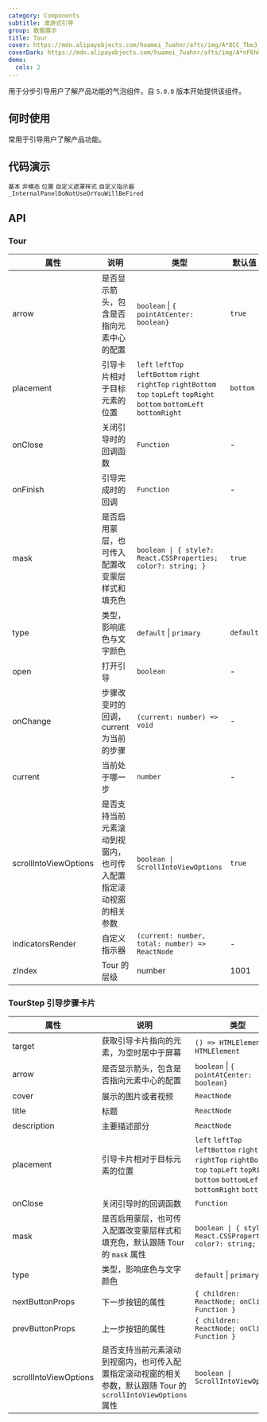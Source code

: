 ```yaml
---
category: Components
subtitle: 漫游式引导
group: 数据展示
title: Tour
cover: https://mdn.alipayobjects.com/huamei_7uahnr/afts/img/A*8CC_Tbe3_e4AAAAAAAAAAAAADrJ8AQ/original
coverDark: https://mdn.alipayobjects.com/huamei_7uahnr/afts/img/A*nF6hQpM0XtEAAAAAAAAAAAAADrJ8AQ/original
demo:
  cols: 2
---
```


用于分步引导用户了解产品功能的气泡组件。自 `5.0.0` 版本开始提供该组件。

## 何时使用

常用于引导用户了解产品功能。

## 代码演示

<!-- prettier-ignore -->
<code src="./demo/basic.tsx">基本</code>
<code src="./demo/non-modal.tsx">非模态</code>
<code src="./demo/placement.tsx">位置</code>
<code src="./demo/mask.tsx">自定义遮罩样式</code>
<code src="./demo/indicator.tsx">自定义指示器</code>
<code src="./demo/render-panel.tsx" debug>\_InternalPanelDoNotUseOrYouWillBeFired</code>

## API

### Tour

| 属性                  | 说明                                                             | 类型                                                                                                                          | 默认值    | 版本  |
| --------------------- | ---------------------------------------------------------------- | ----------------------------------------------------------------------------------------------------------------------------- | --------- | ----- |
| arrow                 | 是否显示箭头，包含是否指向元素中心的配置                         | `boolean` \| `{ pointAtCenter: boolean}`                                                                                      | `true`    |       |
| placement             | 引导卡片相对于目标元素的位置                                     | `left` `leftTop` `leftBottom` `right` `rightTop` `rightBottom` `top` `topLeft` `topRight` `bottom` `bottomLeft` `bottomRight` | `bottom`  |       |
| onClose               | 关闭引导时的回调函数                                             | `Function`                                                                                                                    | -         |       |
| onFinish              | 引导完成时的回调                                                 | `Function`                                                                                                                    | -         |       |
| mask                  | 是否启用蒙层，也可传入配置改变蒙层样式和填充色                   | `boolean \| { style?: React.CSSProperties; color?: string; }`                                                                 | `true`    |       |
| type                  | 类型，影响底色与文字颜色                                         | `default` \| `primary`                                                                                                        | `default` |       |
| open                  | 打开引导                                                         | `boolean`                                                                                                                     | -         |       |
| onChange              | 步骤改变时的回调，current 为当前的步骤                           | `(current: number) => void`                                                                                                   | -         |       |
| current               | 当前处于哪一步                                                   | `number`                                                                                                                      | -         |       |
| scrollIntoViewOptions | 是否支持当前元素滚动到视窗内，也可传入配置指定滚动视窗的相关参数 | `boolean \| ScrollIntoViewOptions`                                                                                            | `true`    | 5.2.0 |
| indicatorsRender      | 自定义指示器                                                     | `(current: number, total: number) => ReactNode`                                                                               | -         | 5.2.0 |
| zIndex                | Tour 的层级                                                      | number                                                                                                                        | 1001      | 5.3.0 |

### TourStep 引导步骤卡片

| 属性                  | 说明                                                                                                            | 类型                                                                                                                                   | 默认值    | 版本  |
| --------------------- | --------------------------------------------------------------------------------------------------------------- | -------------------------------------------------------------------------------------------------------------------------------------- | --------- | ----- |
| target                | 获取引导卡片指向的元素，为空时居中于屏幕                                                                        | `() => HTMLElement` \| `HTMLElement`                                                                                                   | -         |       |
| arrow                 | 是否显示箭头，包含是否指向元素中心的配置                                                                        | `boolean` \| `{ pointAtCenter: boolean}`                                                                                               | `true`    |       |
| cover                 | 展示的图片或者视频                                                                                              | `ReactNode`                                                                                                                            | -         |       |
| title                 | 标题                                                                                                            | `ReactNode`                                                                                                                            | -         |       |
| description           | 主要描述部分                                                                                                    | `ReactNode`                                                                                                                            | -         |       |
| placement             | 引导卡片相对于目标元素的位置                                                                                    | `left` `leftTop` `leftBottom` `right` `rightTop` `rightBottom` `top` `topLeft` `topRight` `bottom` `bottomLeft` `bottomRight` `bottom` |           |       |
| onClose               | 关闭引导时的回调函数                                                                                            | `Function`                                                                                                                             | -         |       |
| mask                  | 是否启用蒙层，也可传入配置改变蒙层样式和填充色，默认跟随 Tour 的 `mask` 属性                                    | `boolean \| { style?: React.CSSProperties; color?: string; }`                                                                          | `true`    |       |
| type                  | 类型，影响底色与文字颜色                                                                                        | `default` \| `primary`                                                                                                                 | `default` |       |
| nextButtonProps       | 下一步按钮的属性                                                                                                | `{ children: ReactNode; onClick: Function }`                                                                                           | -         |       |
| prevButtonProps       | 上一步按钮的属性                                                                                                | `{ children: ReactNode; onClick: Function }`                                                                                           | -         |       |
| scrollIntoViewOptions | 是否支持当前元素滚动到视窗内，也可传入配置指定滚动视窗的相关参数，默认跟随 Tour 的 `scrollIntoViewOptions` 属性 | `boolean \| ScrollIntoViewOptions`                                                                                                     | `true`    | 5.2.0 |
